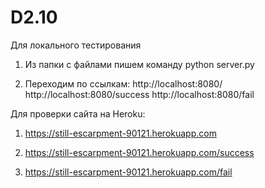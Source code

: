 # D2.10

Для локального тестирования

1. Из папки с файлами пишем команду python server.py

2. Переходим по ссылкам:
http://localhost:8080/
http://localhost:8080/success
http://localhost:8080/fail

Для проверки сайта на Heroku:

1. https://still-escarpment-90121.herokuapp.com

2. https://still-escarpment-90121.herokuapp.com/success

3. https://still-escarpment-90121.herokuapp.com/fail